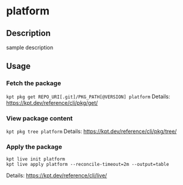 # platform

## Description
sample description

## Usage

### Fetch the package
`kpt pkg get REPO_URI[.git]/PKG_PATH[@VERSION] platform`
Details: https://kpt.dev/reference/cli/pkg/get/

### View package content
`kpt pkg tree platform`
Details: https://kpt.dev/reference/cli/pkg/tree/

### Apply the package
```
kpt live init platform
kpt live apply platform --reconcile-timeout=2m --output=table
```
Details: https://kpt.dev/reference/cli/live/
